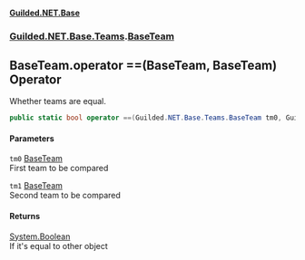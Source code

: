 #### [Guilded.NET.Base](Guilded_NET_Base.md 'Guilded.NET.Base')
### [Guilded.NET.Base.Teams](Guilded_NET_Base.md#Guilded_NET_Base_Teams 'Guilded.NET.Base.Teams').[BaseTeam](BaseTeam.md 'Guilded.NET.Base.Teams.BaseTeam')
## BaseTeam.operator ==(BaseTeam, BaseTeam) Operator
Whether teams are equal.  
```csharp
public static bool operator ==(Guilded.NET.Base.Teams.BaseTeam tm0, Guilded.NET.Base.Teams.BaseTeam tm1);
```
#### Parameters
<a name='Guilded_NET_Base_Teams_BaseTeam_op_Equality(Guilded_NET_Base_Teams_BaseTeam_Guilded_NET_Base_Teams_BaseTeam)_tm0'></a>
`tm0` [BaseTeam](BaseTeam.md 'Guilded.NET.Base.Teams.BaseTeam')  
First team to be compared
  
<a name='Guilded_NET_Base_Teams_BaseTeam_op_Equality(Guilded_NET_Base_Teams_BaseTeam_Guilded_NET_Base_Teams_BaseTeam)_tm1'></a>
`tm1` [BaseTeam](BaseTeam.md 'Guilded.NET.Base.Teams.BaseTeam')  
Second team to be compared
  
#### Returns
[System.Boolean](https://docs.microsoft.com/en-us/dotnet/api/System.Boolean 'System.Boolean')  
If it's equal to other object
